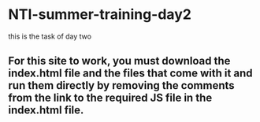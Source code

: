 # NTI-summer-training-day2
this is the task of day two

## For this site to work, you must download the index.html file and the files that come with it and run them directly by removing the comments from the link to the required JS file in the index.html file.
